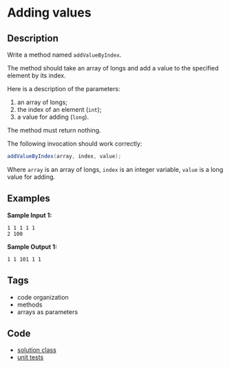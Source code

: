 # Adding values

## Description
Write a method named `addValueByIndex`.

The method should take an array of longs and add a value to the specified element by its index.

Here is a description of the parameters:
1. an array of longs;
2. the index of an element (`int`);
3. a value for adding (`long`).

The method must return nothing.

The following invocation should work correctly:
```java
addValueByIndex(array, index, value);
```

Where `array` is an array of longs, `index` is an integer variable, `value` is a long value for adding.

## Examples
**Sample Input 1:**
```console
1 1 1 1 1
2 100
```

**Sample Output 1:**
```console
1 1 101 1 1
```

## Tags
- code organization
- methods
- arrays as parameters

## Code
- [solution class](./src/main/java/Solution.java)
- [unit tests](./src/test/java/SomeParamTest.java)
